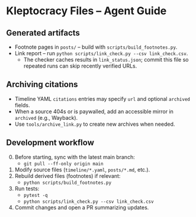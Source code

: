 # Kleptocracy Files – Agent Guide

## Generated artifacts
- Footnote pages in `posts/` – build with `scripts/build_footnotes.py`.
- Link report – run `python scripts/link_check.py --csv link_check.csv`.
  - The checker caches results in `link_status.json`; commit this file so repeated runs can skip recently verified URLs.
<!--
`timeline/index.json` is generated in the GitHub Pages workflow and is no longer committed.
Run `python scripts/build_timeline_index.py` locally if you need a fresh index for development.
-->

## Archiving citations
- Timeline YAML `citations` entries may specify `url` and optional `archived` fields.
- When a source 404s or is paywalled, add an accessible mirror in `archived` (e.g., Wayback).
- Use `tools/archive_link.py` to create new archives when needed.

## Development workflow
0. Before starting, sync with the latest main branch:
   - `git pull --ff-only origin main`
1. Modify source files (`timeline/*.yaml`, `posts/*.md`, etc.).
2. Rebuild derived files (footnotes) if relevant:
   - `python scripts/build_footnotes.py`
3. Run tests:
   - `pytest -q`
   - `python scripts/link_check.py --csv link_check.csv`
4. Commit changes and open a PR summarizing updates.

